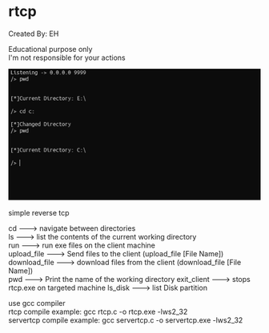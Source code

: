 # rtcp

Created By: EH   

Educational purpose only                 
I'm not responsible for your actions    

<img src= "https://github.com/EH30/rtcp/blob/master/screenshot/rtcp.PNG">

simple reverse tcp     
   
cd               --->   navigate between directories   
ls               --->   list the contents of the current working directory   
run              --->   run exe files on the client machine    
upload_file      --->   Send files to the client (upload_file [File Name])   
download_file    --->   download files from the client (download_file [File Name])  
pwd              --->   Print the name of the working directory
exit_client      --->   stops rtcp.exe on targeted machine
ls_disk          --->   list Disk partition


use gcc compiler    
rtcp compile example: gcc rtcp.c -o rtcp.exe -lws2_32   
servertcp compile example: gcc servertcp.c -o servertcp.exe -lws2_32   

